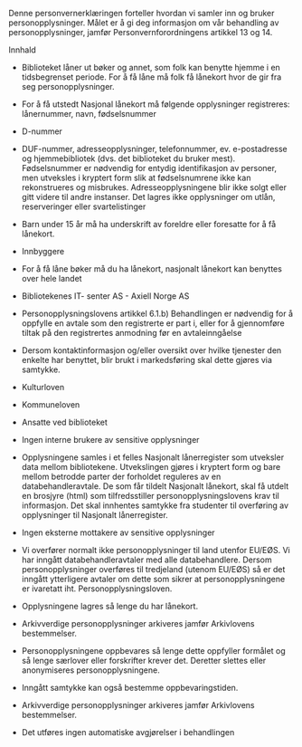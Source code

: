 <!-- title: Utlån av bøker -->


  

Denne personvernerklæringen forteller hvordan vi samler inn og bruker personopplysninger. Målet er å gi deg informasjon om vår behandling av personopplysninger, jamfør Personvernforordningens artikkel 13 og 14.

  

Innhald

*   Biblioteket låner ut bøker og annet, som folk kan benytte hjemme i en tidsbegrenset periode. For å få låne må folk få lånekort hvor de gir fra seg personopplysninger.  
    
*   For å få utstedt Nasjonal lånekort må følgende opplysninger registreres: lånernummer, navn, fødselsnummer  
    
*   D-nummer  
    
*   DUF-nummer, adresseopplysninger, telefonnummer, ev. e-postadresse og hjemmebibliotek (dvs. det biblioteket du bruker mest). Fødselsnummer er nødvendig for entydig identifikasjon av personer, men utveksles i kryptert form slik at fødselsnumrene ikke kan rekonstrueres og misbrukes. Adresseopplysningene blir ikke solgt eller gitt videre til andre instanser. Det lagres ikke opplysninger om utlån, reserveringer eller svartelistinger  
    
*   Barn under 15 år må ha underskrift av foreldre eller foresatte for å få lånekort.  
    
*   Innbyggere  
    
*   For å få låne bøker må du ha lånekort, nasjonalt lånekort kan benyttes over hele landet  
    
*   Bibliotekenes IT- senter AS - Axiell Norge AS  
    
*   Personopplysningslovens artikkel 6.1.b) Behandlingen er nødvendig for å oppfylle en avtale som den registrerte er part i, eller for å gjennomføre tiltak på den registrertes anmodning før en avtaleinngåelse  
    
*   Dersom kontaktinformasjon og/eller oversikt over hvilke tjenester den enkelte har benyttet, blir brukt i markedsføring skal dette gjøres via samtykke.  
    
*   Kulturloven  
    
*   Kommuneloven  
    
*   Ansatte ved biblioteket  
    
*   Ingen interne brukere av sensitive opplysninger  
    
*   Opplysningene samles i et felles Nasjonalt lånerregister som utveksler data mellom bibliotekene. Utvekslingen gjøres i kryptert form og bare mellom betrodde parter der forholdet reguleres av en databehandleravtale. De som får tildelt Nasjonalt lånekort, skal få utdelt en brosjyre (html) som tilfredsstiller personopplysningslovens krav til informasjon. Det skal innhentes samtykke fra studenter til overføring av opplysninger til Nasjonalt lånerregister.  
    
*   Ingen eksterne mottakere av sensitive opplysninger  
    
*   Vi overfører normalt ikke personopplysninger til land utenfor EU/EØS. Vi har inngått databehandleravtaler med alle databehandlere. Dersom personopplysninger overføres til tredjeland (utenom EU/EØS) så er det inngått ytterligere avtaler om dette som sikrer at personopplysningene er ivaretatt iht. Personopplysningsloven.  
    
*   Opplysningene lagres så lenge du har lånekort.  
    
*   Arkivverdige personopplysninger arkiveres jamfør Arkivlovens bestemmelser.  
    
*   Personopplysningene oppbevares så lenge dette oppfyller formålet og så lenge særlover eller forskrifter krever det. Deretter slettes eller anonymiseres personopplysningene.  
    
*   Inngått samtykke kan også bestemme oppbevaringstiden.  
    
*   Arkivverdige personopplysninger arkiveres jamfør Arkivlovens bestemmelser.  
    
*   Det utføres ingen automatiske avgjørelser i behandlingen